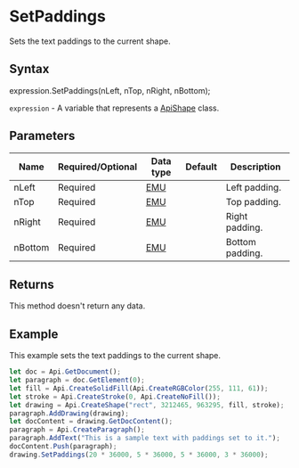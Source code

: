 # SetPaddings

Sets the text paddings to the current shape.

## Syntax

expression.SetPaddings(nLeft, nTop, nRight, nBottom);

`expression` - A variable that represents a [ApiShape](../ApiShape.md) class.

## Parameters

| **Name** | **Required/Optional** | **Data type** | **Default** | **Description** |
| ------------- | ------------- | ------------- | ------------- | ------------- |
| nLeft | Required | [EMU](../../Enumeration/EMU.md) |  | Left padding. |
| nTop | Required | [EMU](../../Enumeration/EMU.md) |  | Top padding. |
| nRight | Required | [EMU](../../Enumeration/EMU.md) |  | Right padding. |
| nBottom | Required | [EMU](../../Enumeration/EMU.md) |  | Bottom padding. |

## Returns

This method doesn't return any data.

## Example

This example sets the text paddings to the current shape.

```javascript
let doc = Api.GetDocument();
let paragraph = doc.GetElement(0);
let fill = Api.CreateSolidFill(Api.CreateRGBColor(255, 111, 61));
let stroke = Api.CreateStroke(0, Api.CreateNoFill());
let drawing = Api.CreateShape("rect", 3212465, 963295, fill, stroke);
paragraph.AddDrawing(drawing);
let docContent = drawing.GetDocContent();
paragraph = Api.CreateParagraph();
paragraph.AddText("This is a sample text with paddings set to it.");
docContent.Push(paragraph);
drawing.SetPaddings(20 * 36000, 5 * 36000, 5 * 36000, 3 * 36000);
```
